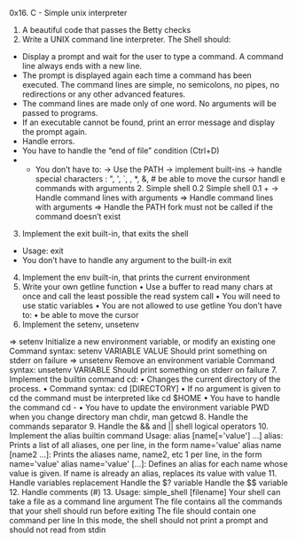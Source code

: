 0x16. C - Simple unix interpreter 


1. A beautiful code that passes the Betty checks
2. Write a UNIX command line interpreter.
The Shell should:
- Display a prompt and wait for the user to type a command. A command line always ends with a new line. 
- The prompt is displayed again each time a command has been executed. The command lines are simple, no semicolons, no pipes, no redirections or any other advanced features.
- The command lines are made only of one word. No arguments will be passed to programs.
- If an executable cannot be found, print an error message and display the prompt again.
- Handle errors.
- You have to handle the “end of file” condition (Ctrl+D) 
- - You don’t have to:
 -> Use the PATH 
 -> implement built-ins
 -> handle special characters : ", ', `, , *, &, # be able to move the cursor handl  e commands with arguments 2. Simple shell 0.2 Simple shell 0.1 +
 -> Handle command lines with arguments 
=> Handle command lines with arguments
=> Handle the PATH
  fork must not be called if the command doesn’t exist

3. Implement the exit built-in, that exits the shell 
- Usage: exit 
- You don’t have to handle any argument to the built-in exit 
4.  Implement the env built-in, that prints the current environment 
5.  Write your own getline function 
    • Use a buffer to read many chars at once and call the least possible the read      system call
    • You will need to use static variables
    • You are not allowed to use getline You don’t have to: 
    • be able to move the cursor 
6. Implement the  setenv, unsetenv 

=> setenv 
    Initialize a new environment variable, or modify an existing one 
    Command syntax: setenv VARIABLE VALUE
    Should print something on stderr on failure
=> unsetenv
    Remove an environment variable
    Command syntax: unsetenv VARIABLE 
    Should print something on stderr on failure 
7.  Implement the builtin command cd: 
    • Changes the current directory of the process.
    • Command syntax: cd [DIRECTORY]
    • If no argument is given to cd the command must be interpreted like cd $HOME
    • You have to handle the command cd - 
    • You have to update the environment variable PWD when you change directory man chdir, man getcwd
8.  Handle the commands separator
9. Handle the && and || shell logical operators
10. Implement the alias builtin command
    Usage: alias [name[='value'] ...]
    alias: Prints a list of all aliases, one per line, in the form name='value'
    alias name [name2 ...]: Prints the aliases name, name2, etc 1 per line, in the      form name='value'
    alias name='value' [...]: Defines an alias for each name whose value is given.      If name is already an alias, replaces its value with value
11. Handle variables replacement
    Handle the $? variable
    Handle the $$ variable
12. Handle comments (#)
13. Usage: simple_shell [filename]
    Your shell can take a file as a command line argument
    The file contains all the commands that your shell should run before exiting
    The file should contain one command per line
    In this mode, the shell should not print a prompt and should not read from stdin


